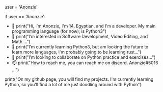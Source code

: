 user = 'Anonzie'

if user == 'Anonzie':
- 👋 print("Hi, I’m Anonzie, I'm 14, Egyptian, and I'm a developer. My main programming language (for now), is Python3")
- 👀 print("I’m interested in Software Development, Video Editing, and Math....")
- 🌱 print("I’m currently learning Python3, but am looking the future to learn more languages, I'm probably going to be learning rust...")
- 💞️ print("I’m looking to collaborate on Python practice and exercises...")
- 📫 print("How to reach me, you can reach me on discord. Anonzie#5016 ...")

print("On my github page, you will find my projects. I'm currently learning Python, so you'll find a lot of me just doodling around with Python")

